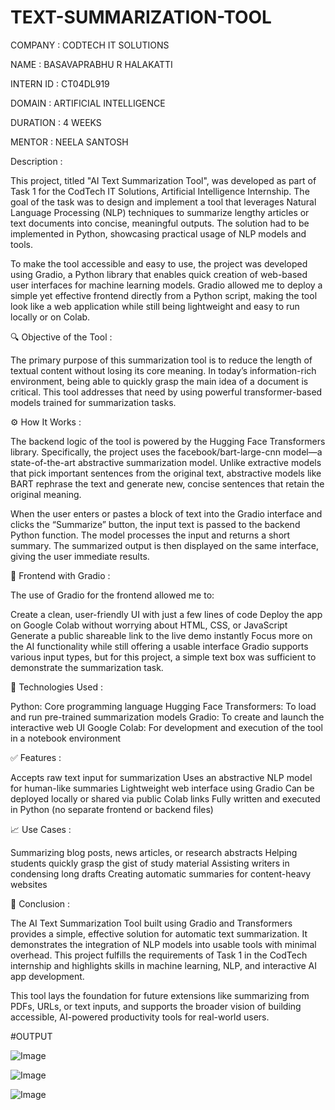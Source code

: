 # TEXT-SUMMARIZATION-TOOL

COMPANY : CODTECH IT SOLUTIONS

NAME : BASAVAPRABHU R HALAKATTI

INTERN ID : CT04DL919

DOMAIN : ARTIFICIAL INTELLIGENCE

DURATION : 4 WEEKS

MENTOR : NEELA SANTOSH

Description :

This project, titled "AI Text Summarization Tool", was developed as part of Task 1 for the CodTech IT Solutions, Artificial Intelligence Internship. The goal of the task was to design and implement a tool that leverages Natural Language Processing (NLP) techniques to summarize lengthy articles or text documents into concise, meaningful outputs. The solution had to be implemented in Python, showcasing practical usage of NLP models and tools.

To make the tool accessible and easy to use, the project was developed using Gradio, a Python library that enables quick creation of web-based user interfaces for machine learning models. Gradio allowed me to deploy a simple yet effective frontend directly from a Python script, making the tool look like a web application while still being lightweight and easy to run locally or on Colab.

🔍 Objective of the Tool :

The primary purpose of this summarization tool is to reduce the length of textual content without losing its core meaning. In today’s information-rich environment, being able to quickly grasp the main idea of a document is critical. This tool addresses that need by using powerful transformer-based models trained for summarization tasks.

⚙️ How It Works :

The backend logic of the tool is powered by the Hugging Face Transformers library. Specifically, the project uses the facebook/bart-large-cnn model—a state-of-the-art abstractive summarization model. Unlike extractive models that pick important sentences from the original text, abstractive models like BART rephrase the text and generate new, concise sentences that retain the original meaning.

When the user enters or pastes a block of text into the Gradio interface and clicks the “Summarize” button, the input text is passed to the backend Python function. The model processes the input and returns a short summary. The summarized output is then displayed on the same interface, giving the user immediate results.

🎨 Frontend with Gradio :

The use of Gradio for the frontend allowed me to:

Create a clean, user-friendly UI with just a few lines of code
Deploy the app on Google Colab without worrying about HTML, CSS, or JavaScript
Generate a public shareable link to the live demo instantly
Focus more on the AI functionality while still offering a usable interface
Gradio supports various input types, but for this project, a simple text box was sufficient to demonstrate the summarization task.

🧠 Technologies Used :

Python: Core programming language
Hugging Face Transformers: To load and run pre-trained summarization models
Gradio: To create and launch the interactive web UI
Google Colab: For development and execution of the tool in a notebook environment

✅ Features :

Accepts raw text input for summarization
Uses an abstractive NLP model for human-like summaries
Lightweight web interface using Gradio
Can be deployed locally or shared via public Colab links
Fully written and executed in Python (no separate frontend or backend files)

📈 Use Cases :

Summarizing blog posts, news articles, or research abstracts
Helping students quickly grasp the gist of study material
Assisting writers in condensing long drafts
Creating automatic summaries for content-heavy websites

📌 Conclusion :

The AI Text Summarization Tool built using Gradio and Transformers provides a simple, effective solution for automatic text summarization. It demonstrates the integration of NLP models into usable tools with minimal overhead. This project fulfills the requirements of Task 1 in the CodTech internship and highlights skills in machine learning, NLP, and interactive AI app development.

This tool lays the foundation for future extensions like summarizing from PDFs, URLs, or text inputs, and supports the broader vision of building accessible, AI-powered productivity tools for real-world users.

#OUTPUT

![Image](https://github.com/user-attachments/assets/dba43cde-41bf-4f03-813a-06f120556539)

![Image](https://github.com/user-attachments/assets/802de332-b4cd-40f7-b901-aa4dbf3ccf06)

![Image](https://github.com/user-attachments/assets/cda4af78-46ff-424f-9a44-2cddf2ce8ca6)
